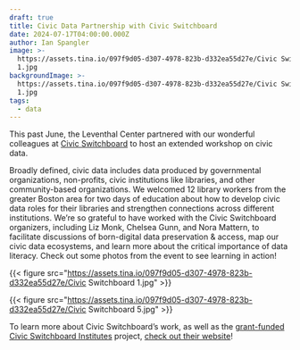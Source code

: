 ```yaml
---
draft: true
title: Civic Data Partnership with Civic Switchboard
date: 2024-07-17T04:00:00.000Z
author: Ian Spangler
image: >-
  https://assets.tina.io/097f9d05-d307-4978-823b-d332ea55d27e/Civic Switchboard
  1.jpg
backgroundImage: >-
  https://assets.tina.io/097f9d05-d307-4978-823b-d332ea55d27e/Civic Switchboard
  1.jpg
tags:
  - data
---
```


This past June, the Leventhal Center partnered with our wonderful colleagues at [Civic Switchboard](https://civic-switchboard.github.io/) to host an extended workshop on civic data.

Broadly defined, civic data includes data produced by governmental organizations, non-profits, civic institutions like libraries, and other community-based organizations. We welcomed 12 library workers from the greater Boston area for two days of education about how to develop civic data roles for their libraries and strengthen connections across different institutions. We’re so grateful to have worked with the Civic Switchboard organizers, including Liz Monk, Chelsea Gunn, and Nora Mattern, to facilitate discussions of born-digital data preservation & access, map our civic data ecosystems, and learn more about the critical importance of data literacy. Check out some photos from the event to see learning in action!

{{< figure src="https://assets.tina.io/097f9d05-d307-4978-823b-d332ea55d27e/Civic Switchboard 1.jpg" >}}

{{< figure src="https://assets.tina.io/097f9d05-d307-4978-823b-d332ea55d27e/Civic Switchboard 5.jpg" >}}

To learn more about Civic Switchboard’s work, as well as the [grant-funded Civic Switchboard Institutes](https://civic-switchboard.github.io/2024-institutes/) project, [check out their website](https://civic-switchboard.github.io/about/)!

